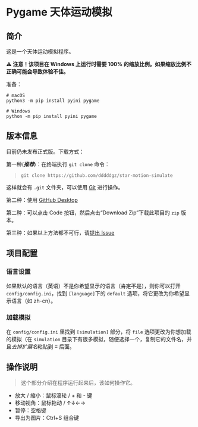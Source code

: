 # Pygame 天体运动模拟

## 简介

这是一个天体运动模拟程序。

**⚠ 注意！该项目在 Windows 上运行时需要 100% 的缩放比例。如果缩放比例不正确可能会导致体验不佳。**

准备：

```
# macOS
python3 -m pip install pyini pygame

# Windows
python -m pip install pyini pygame
```

## 版本信息

目前仍未发布正式版。下载方式：

第一种(***推荐***)：在终端执行 `git clone` 命令：

> `git clone https://github.com/dddddgz/star-motion-simulate`

这样就会有 `.git` 文件夹，可以使用 [Git](https://git-scm.com) 进行操作。

第二种：使用 [GitHub Desktop](https://desktop.github.com)

第二种：可以点击 Code 按钮，然后点击“Download Zip”下载此项目的 `zip` 版本。  

第三种：如果以上方法都不可行，请[提出 Issue](https://github.com/dddddgz/star-motion-simulate/issues/new/choose)

## 项目配置

### 语言设置

如果默认的语言（英语）不是你希望显示的语言（~~肯定不是~~），则你可以打开 `config/config.ini`，找到 `[language]`下的 `default` 选项，将它更改为你希望显示语言（如 zh-cn）。

### 加载模拟

在 `config/config.ini` 里找到 `[simulation]` 部分，将 `file` 选项更改为你想加载的模拟（在 `simulation` 目录下有很多模拟，随便选择一个，复制它的文件名，并且*去掉扩展名*粘贴到 <span style="font-family: 'Consolas', 'Courier New';">=</span> 后面。

## 操作说明

> 这个部分介绍在程序运行起来后，该如何操作它。

- 放大 / 缩小：鼠标滚轮 / + 和 - 键
- 移动视角：鼠标拖动 / ↑↓←→
- 暂停：空格键
- 导出为图片：Ctrl+S 组合键
